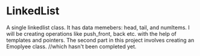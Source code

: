 # LinkedList
A single linkedlist class. It has data memebers: head, tail, and numItems. I will be creating operations like push_front, back etc. with the help of templates and pointers. 
The second part in this project involves creating an Emoplyee class. //which hasn't been completed yet.
